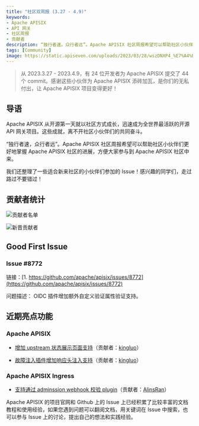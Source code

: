 ```yaml
---
title: "社区双周报 (3.27 - 4.9)"
keywords: 
- Apache APISIX
- API 网关
- 社区周报
- 贡献者
description: “独行者速，众行者远”。Apache APISIX 社区周报希望可以帮助社区小伙伴们更好地掌握 Apache APISIX 社区的进展，方便大家参与到 Apache APISIX 社区中来。
tags: [Community]
image: https://static.apiseven.com/uploads/2023/03/28/wszDNXP4_%E7%A4%BE%E5%8C%BA%E5%8F%8C%E5%91%A8%E6%8A%A5-%E5%A4%B4%E5%9B%BE-06%E6%9C%9F.png
---
```


> 从 2023.3.27 - 2023.4.9，有 24 位开发者为 Apache APISIX 提交了 44 个 commit。感谢这些小伙伴为 Apache APISIX 添砖加瓦，是你们的无私付出，让 Apache APISIX 项目变得更好！

<!--truncate-->

## 导语

Apache APISIX 从开源第一天就以社区方式成长，迅速成为全世界最活跃的开源 API 网关项目。这些成就，离不开社区小伙伴们的共同奋斗。

“独行者速，众行者远”。Apache APISIX 社区周报希望可以帮助社区小伙伴们更好地掌握 Apache APISIX 社区的进展，方便大家参与到 Apache APISIX 社区中来。

我们还整理了一些适合新来社区的小伙伴们参加的 Issue！感兴趣的同学们，走过路过不要错过！

## 贡献者统计

![贡献者名单](https://static.apiseven.com/uploads/2023/04/10/DIDm2aDQ_%E7%A4%BE%E5%8C%BA%E5%8F%8C%E5%91%A8%E6%8A%A5-%E8%B4%A1%E7%8C%AE%E8%80%85%E6%B5%B7%E6%8A%A5-07%E6%9C%9F.png)

![新晋贡献者](https://static.apiseven.com/uploads/2023/04/10/ysgQ4kpJ_%E7%A4%BE%E5%8C%BA%E5%8F%8C%E5%91%A8%E6%8A%A5-%E6%96%B0%E6%99%8B%E6%B5%B7%E6%8A%A5-07%E5%91%A8.png)

## Good First Issue

### Issue #8772

链接：[1. https://github.com/apache/apisix/issues/8772](https://github.com/apache/apisix/issues/8772)

问题描述： OIDC 插件增加额外自定义验证属性验证支持。

## 近期亮点功能

### Apache APISIX

- [增加 upstream 状态展示页面支持](https://github.com/apache/apisix/pull/9151)（贡献者：[kingluo](https://github.com/kingluo)）

- [故障注入插件增加响应头注入支持](https://github.com/apache/apisix/pull/9039)（贡献者：[kingluo](https://github.com/kingluo)）

### Apache APISIX Ingress

- [支持通过 adminssion webhook 校验 plugin](https://github.com/apache/apisix-ingress-controller/pull/1355)（贡献者：[AlinsRan](https://github.com/AlinsRan)）

Apache APISIX 的项目官网和 Github 上的 Issue 上已经积累了比较丰富的文档教程和使用经验，如果您遇到问题可以翻阅文档，用关键词在 Issue 中搜索，也可以参与 Issue 上的讨论，提出自己的想法和实践经验。

